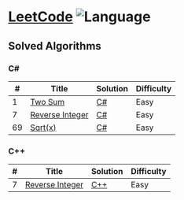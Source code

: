 # [LeetCode](https://leetcode.com/benstick/) ![Language](https://img.shields.io/badge/language-C%23%2FC%2B%2B-orange.svg)

## Solved Algorithms

### C#
| # | Title | Solution | Difficulty |
|---| ----- | -------- | ---------- |
|1|[Two Sum](https://leetcode.com/problems/two-sum/) | [C#](./algorithms/c%23/1_twosum/twosum.cs)|Easy|
|7|[Reverse Integer](https://leetcode.com/problems/reverse-integer/) | [C#](./algorithms/c%23/7_reverseinteger/reverseinteger.cs)|Easy|
|69|[Sqrt(x)](https://leetcode.com/problems/sqrtx/) | [C#](./algorithms/c%23/69_sqrt/sqrt.cs)|Easy|

### C++
| # | Title | Solution | Difficulty |
|---| ----- | -------- | ---------- |
|7|[Reverse Integer](https://leetcode.com/problems/reverse-integer/) | [C++](./algorithms/c%2B%2B/7_reverseinteger/reverseinteger.cpp)|Easy|

